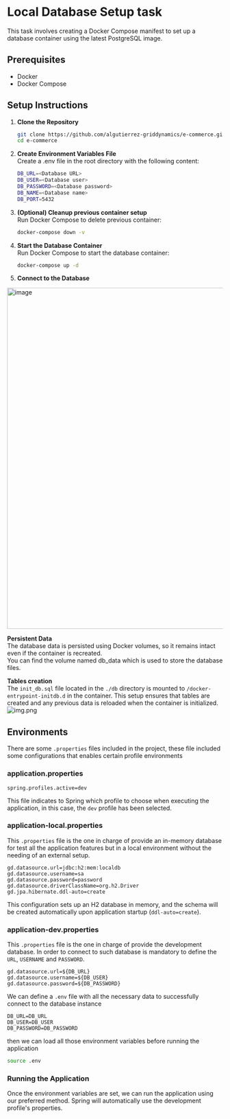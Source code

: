 
# Local Database Setup task
This task involves creating a Docker Compose manifest to set up a database container using the latest PostgreSQL image.

## Prerequisites

- Docker
- Docker Compose

## Setup Instructions

1. **Clone the Repository**

   ```bash
   git clone https://github.com/algutierrez-griddynamics/e-commerce.git
   cd e-commerce
   ```
2. **Create Environment Variables File**  
Create a .env file in the root directory with the following content:
  
    ```bash
   DB_URL=<Database URL>
   DB_USER=<Database user>
   DB_PASSWORD=<Database password>
   DB_NAME=<Database name>
   DB_PORT=5432
    ```
3. **(Optional) Cleanup previous container setup**  
   Run Docker Compose to delete previous container:

    ```bash
    docker-compose down -v
    ```   

4. **Start the Database Container**  
Run Docker Compose to start the database container:

    ```bash
    docker-compose up -d
    ```

5. **Connect to the Database**
<img width="795" alt="image" src="https://github.com/user-attachments/assets/f6939504-65fd-43b1-a3a7-2462834e6d07">


**Persistent Data**  
The database data is persisted using Docker volumes, so it remains intact even if the container is recreated.  
You can find the volume named db_data which is used to store the database files.

**Tables creation**  
The ```init_db.sql``` file located in the ```./db``` directory is mounted to ```/docker-entrypoint-initdb.d``` 
in the container. This setup ensures that tables are created and any previous data is reloaded when the container is initialized.
![img.png](https://github.com/user-attachments/assets/461f4cdb-e507-465e-b355-c2721095fae2)

## Environments
There are some `.properties` files included in the project, these file included some configurations that enables certain profile environments
### application.properties
```properties
spring.profiles.active=dev
```
This file indicates to Spring which profile to choose when executing the application, in this case, the `dev` profile has been selected.

### application-local.properties
This `.properties` file is the one in charge of provide an in-memory database for test all the application features but in a local environment without the needing of an external setup.
```properties
gd.datasource.url=jdbc:h2:mem:localdb
gd.datasource.username=sa
gd.datasource.password=password
gd.datasource.driverClassName=org.h2.Driver
gd.jpa.hibernate.ddl-auto=create
```
This configuration sets up an H2 database in memory, and the schema will be created automatically upon application startup (`ddl-auto=create`).
### application-dev.properties
This `.properties` file is the one in charge of provide the development database. In order to connect to such database is mandatory to define the `URL`, `USERNAME` and `PASSWORD`.
```properties
gd.datasource.url=${DB_URL}
gd.datasource.username=${DB_USER}
gd.datasource.password=${DB_PASSWORD}
```
We can define a `.env` file with all the necessary data to successfully connect to the database instance
```properties
DB_URL=DB_URL
DB_USER=DB_USER
DB_PASSWORD=DB_PASSWORD
```
then we can load all those environment variables before running the application
```bash
source .env
```
### Running the Application
Once the environment variables are set, we can run the application using our preferred method. Spring will automatically use the development profile's properties.
